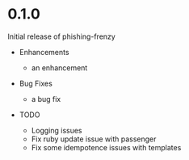 # 0.1.0

Initial release of phishing-frenzy

* Enhancements
  * an enhancement

* Bug Fixes
  * a bug fix

* TODO
  * Logging issues
  * Fix ruby update issue with passenger
  * Fix some idempotence issues with templates
